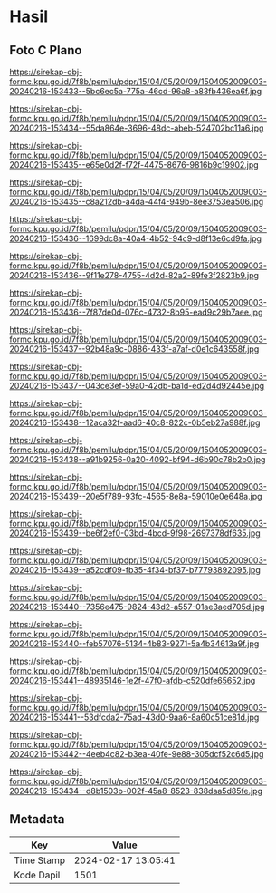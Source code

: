 # Hasil

## Foto C Plano

https://sirekap-obj-formc.kpu.go.id/7f8b/pemilu/pdpr/15/04/05/20/09/1504052009003-20240216-153433--5bc6ec5a-775a-46cd-96a8-a83fb436ea6f.jpg

https://sirekap-obj-formc.kpu.go.id/7f8b/pemilu/pdpr/15/04/05/20/09/1504052009003-20240216-153434--55da864e-3696-48dc-abeb-524702bc11a6.jpg

https://sirekap-obj-formc.kpu.go.id/7f8b/pemilu/pdpr/15/04/05/20/09/1504052009003-20240216-153435--e65e0d2f-f72f-4475-8676-9816b9c19902.jpg

https://sirekap-obj-formc.kpu.go.id/7f8b/pemilu/pdpr/15/04/05/20/09/1504052009003-20240216-153435--c8a212db-a4da-44f4-949b-8ee3753ea506.jpg

https://sirekap-obj-formc.kpu.go.id/7f8b/pemilu/pdpr/15/04/05/20/09/1504052009003-20240216-153436--1699dc8a-40a4-4b52-94c9-d8f13e6cd9fa.jpg

https://sirekap-obj-formc.kpu.go.id/7f8b/pemilu/pdpr/15/04/05/20/09/1504052009003-20240216-153436--9f11e278-4755-4d2d-82a2-89fe3f2823b9.jpg

https://sirekap-obj-formc.kpu.go.id/7f8b/pemilu/pdpr/15/04/05/20/09/1504052009003-20240216-153436--7f87de0d-076c-4732-8b95-ead9c29b7aee.jpg

https://sirekap-obj-formc.kpu.go.id/7f8b/pemilu/pdpr/15/04/05/20/09/1504052009003-20240216-153437--92b48a9c-0886-433f-a7af-d0e1c643558f.jpg

https://sirekap-obj-formc.kpu.go.id/7f8b/pemilu/pdpr/15/04/05/20/09/1504052009003-20240216-153437--043ce3ef-59a0-42db-ba1d-ed2d4d92445e.jpg

https://sirekap-obj-formc.kpu.go.id/7f8b/pemilu/pdpr/15/04/05/20/09/1504052009003-20240216-153438--12aca32f-aad6-40c8-822c-0b5eb27a988f.jpg

https://sirekap-obj-formc.kpu.go.id/7f8b/pemilu/pdpr/15/04/05/20/09/1504052009003-20240216-153438--a91b9256-0a20-4092-bf94-d6b90c78b2b0.jpg

https://sirekap-obj-formc.kpu.go.id/7f8b/pemilu/pdpr/15/04/05/20/09/1504052009003-20240216-153439--20e5f789-93fc-4565-8e8a-59010e0e648a.jpg

https://sirekap-obj-formc.kpu.go.id/7f8b/pemilu/pdpr/15/04/05/20/09/1504052009003-20240216-153439--be6f2ef0-03bd-4bcd-9f98-2697378df635.jpg

https://sirekap-obj-formc.kpu.go.id/7f8b/pemilu/pdpr/15/04/05/20/09/1504052009003-20240216-153439--a52cdf09-fb35-4f34-bf37-b77793892095.jpg

https://sirekap-obj-formc.kpu.go.id/7f8b/pemilu/pdpr/15/04/05/20/09/1504052009003-20240216-153440--7356e475-9824-43d2-a557-01ae3aed705d.jpg

https://sirekap-obj-formc.kpu.go.id/7f8b/pemilu/pdpr/15/04/05/20/09/1504052009003-20240216-153440--feb57076-5134-4b83-9271-5a4b34613a9f.jpg

https://sirekap-obj-formc.kpu.go.id/7f8b/pemilu/pdpr/15/04/05/20/09/1504052009003-20240216-153441--48935146-1e2f-47f0-afdb-c520dfe65652.jpg

https://sirekap-obj-formc.kpu.go.id/7f8b/pemilu/pdpr/15/04/05/20/09/1504052009003-20240216-153441--53dfcda2-75ad-43d0-9aa6-8a60c51ce81d.jpg

https://sirekap-obj-formc.kpu.go.id/7f8b/pemilu/pdpr/15/04/05/20/09/1504052009003-20240216-153442--4eeb4c82-b3ea-40fe-9e88-305dcf52c6d5.jpg

https://sirekap-obj-formc.kpu.go.id/7f8b/pemilu/pdpr/15/04/05/20/09/1504052009003-20240216-153434--d8b1503b-002f-45a8-8523-838daa5d85fe.jpg


## Metadata

| Key        | Value               |
| ---------- | ------------------- |
| Time Stamp | 2024-02-17 13:05:41 |
| Kode Dapil | 1501                |



